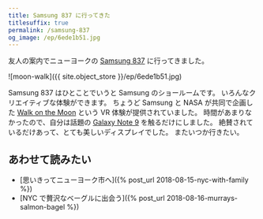 ```yaml
---
title: Samsung 837 に行ってきた
titlesuffix: true
permalink: /samsung-837
og_image: /ep/6ede1b51.jpg
---
```


友人の案内でニューヨークの [Samsung 837](https://www.samsung.com/us/837/) に行ってきました。

![moon-walk]({{ site.object_store }}/ep/6ede1b51.jpg)

Samsung 837 はひとことでいうと Samsung のショールームです。
いろんなクリエイティブな体験ができます。
ちょうど Samsung と NASA が共同で企画した [Walk on the Moon](https://www.space.com/41221-samsung-moon-virtual-reality-exhibit-nyc.html) という VR 体験が提供されていました。
時間があまりなかったので、自分は話題の [Galaxy Note 9](https://en.wikipedia.org/wiki/Samsung_Galaxy_Note_9) を触るだけにしました。
絶賛されているだけあって、とても美しいディスプレイでした。
またいつか行きたい。

## あわせて読みたい

- [思いきってニューヨーク市へ]({% post_url 2018-08-15-nyc-with-family %})
- [NYC で贅沢なベーグルに出会う]({% post_url 2018-08-16-murrays-salmon-bagel %})

